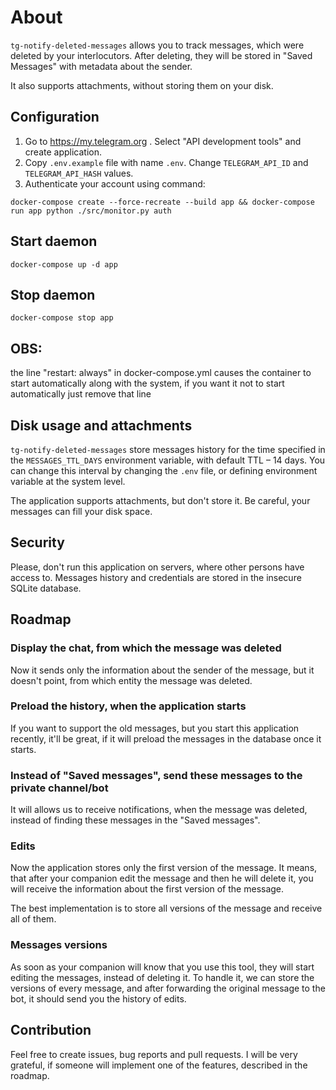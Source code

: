 # About

`tg-notify-deleted-messages` allows you to track messages, which were deleted by
your interlocutors. After deleting, they will be stored in "Saved Messages" with
metadata about the sender.

It also supports attachments, without storing them on your disk.



## Configuration

1. Go to https://my.telegram.org . Select "API development tools" and create application.
2. Copy `.env.example` file with name `.env`. Change `TELEGRAM_API_ID` and `TELEGRAM_API_HASH`
 values.
3. Authenticate your account using command:
```
docker-compose create --force-recreate --build app && docker-compose run app python ./src/monitor.py auth
```

## Start daemon

```
docker-compose up -d app
```

## Stop daemon

```
docker-compose stop app
```

## OBS:
the line "restart: always" in docker-compose.yml causes the container to start automatically along with the system, if you want it not to start automatically just remove that line

## Disk usage and attachments

`tg-notify-deleted-messages` store messages history for the time specified
in the `MESSAGES_TTL_DAYS` environment variable, with default TTL – 14 days.
You can change this interval by changing the `.env` file, or defining environment
variable at the system level.

The application supports attachments, but don't store it.
Be careful, your messages can fill your disk space.

## Security

Please, don't run this application on servers, where other persons have access to.
Messages history and credentials are stored in the insecure SQLite database.

## Roadmap

### Display the chat, from which the message was deleted

Now it sends only the information about the sender of the message, but it 
doesn't point, from which entity the message was deleted. 

### Preload the history, when the application starts 

If you want to support the old messages, but you start this application recently,
it'll be great, if it will preload the messages in the database once it starts.

### Instead of "Saved messages", send these messages to the private channel/bot

It will allows us to receive notifications, when the message was deleted, instead of
finding these messages in the "Saved messages".

### Edits

Now the application stores only the first version of the message. It means,
that after your companion edit the message and then he will delete it, you
will receive the information about the first version of the message.

The best implementation is to store all versions of the message and receive
all of them.

### Messages versions

As soon as your companion will know that you use this tool, they will start
editing the messages, instead of deleting it. To handle it, we can store the
versions of every message, and after forwarding the original message to the bot,
it should send you the history of edits.

## Contribution

Feel free to create issues, bug reports and pull requests. I will be very
grateful, if someone will implement one of the features, described in the roadmap.
